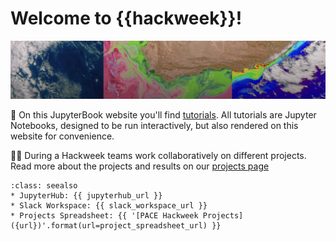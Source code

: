 # Welcome to {{hackweek}}!

![banner](img/pace-banner-1.png)


📖 On this JupyterBook website you'll find [tutorials](presentations/tutorials). All tutorials are Jupyter Notebooks, designed to be run interactively, but also rendered on this website for convenience.

👩‍💻 During a Hackweek teams work collaboratively on different projects. Read more about the projects and results on our [projects page](projects/list_of_projects)


```{admonition} Quick links for the event
:class: seealso
* JupyterHub: {{ jupyterhub_url }}
* Slack Workspace: {{ slack_workspace_url }}
* Projects Spreadsheet: {{ '[PACE Hackweek Projects]({url})'.format(url=project_spreadsheet_url) }}
```
